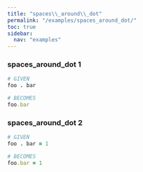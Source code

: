 ```yaml
---
title: "spaces\\_around\\_dot"
permalink: "/examples/spaces_around_dot/"
toc: true
sidebar:
  nav: "examples"
---
```


### spaces\_around\_dot 1
```ruby
# GIVEN
foo . bar
```
```ruby
# BECOMES
foo.bar
```
### spaces\_around\_dot 2
```ruby
# GIVEN
foo . bar = 1
```
```ruby
# BECOMES
foo.bar = 1
```
